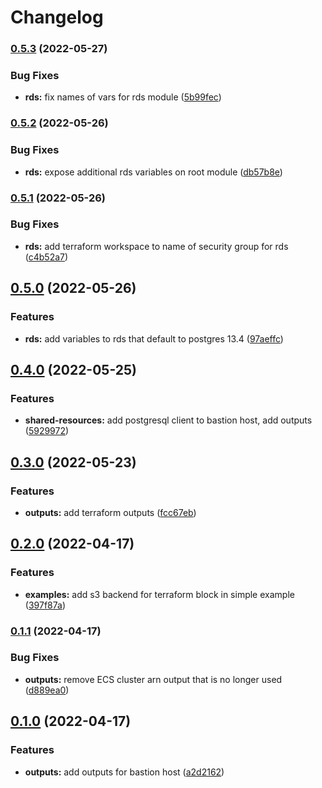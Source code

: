 # Changelog

### [0.5.3](https://github.com/briancaffey/terraform-aws-ad-hoc-environments/compare/v0.5.2...v0.5.3) (2022-05-27)


### Bug Fixes

* **rds:** fix names of vars for rds module ([5b99fec](https://github.com/briancaffey/terraform-aws-ad-hoc-environments/commit/5b99fec3416be5ddab0d1b317f2b408641685103))

### [0.5.2](https://github.com/briancaffey/terraform-aws-ad-hoc-environments/compare/v0.5.1...v0.5.2) (2022-05-26)


### Bug Fixes

* **rds:** expose additional rds variables on root module ([db57b8e](https://github.com/briancaffey/terraform-aws-ad-hoc-environments/commit/db57b8ecc5caf78a070c2d0c5d53cf6b42604fe4))

### [0.5.1](https://github.com/briancaffey/terraform-aws-ad-hoc-environments/compare/v0.5.0...v0.5.1) (2022-05-26)


### Bug Fixes

* **rds:** add terraform workspace to name of security group for rds ([c4b52a7](https://github.com/briancaffey/terraform-aws-ad-hoc-environments/commit/c4b52a783bad8845096b81a307236474e7f66b83))

## [0.5.0](https://github.com/briancaffey/terraform-aws-ad-hoc-environments/compare/v0.4.0...v0.5.0) (2022-05-26)


### Features

* **rds:** add variables to rds that default to postgres 13.4 ([97aeffc](https://github.com/briancaffey/terraform-aws-ad-hoc-environments/commit/97aeffc565dd0ffabbd0387cc6aa384586035424))

## [0.4.0](https://github.com/briancaffey/terraform-aws-ad-hoc-environments/compare/v0.3.0...v0.4.0) (2022-05-25)


### Features

* **shared-resources:** add postgresql client to bastion host, add outputs ([5929972](https://github.com/briancaffey/terraform-aws-ad-hoc-environments/commit/5929972787b0721fb15ef2b55dea6e3f342320e7))

## [0.3.0](https://github.com/briancaffey/terraform-aws-ad-hoc-environments/compare/v0.2.0...v0.3.0) (2022-05-23)


### Features

* **outputs:** add terraform outputs ([fcc67eb](https://github.com/briancaffey/terraform-aws-ad-hoc-environments/commit/fcc67ebaf5ccc02de8a4dd29374a94c01b99f6c1))

## [0.2.0](https://github.com/briancaffey/terraform-aws-ad-hoc-environments/compare/v0.1.1...v0.2.0) (2022-04-17)


### Features

* **examples:** add s3 backend for terraform block in simple example ([397f87a](https://github.com/briancaffey/terraform-aws-ad-hoc-environments/commit/397f87a4c9d48ae829b9958b24feed6accedcd80))

### [0.1.1](https://github.com/briancaffey/terraform-aws-ad-hoc-environments/compare/v0.1.0...v0.1.1) (2022-04-17)


### Bug Fixes

* **outputs:** remove ECS cluster arn output that is no longer used ([d889ea0](https://github.com/briancaffey/terraform-aws-ad-hoc-environments/commit/d889ea00845e7662460d243db7a8c9d30493aaf8))

## [0.1.0](https://github.com/briancaffey/terraform-aws-ad-hoc-environments/compare/v0.0.3...v0.1.0) (2022-04-17)


### Features

* **outputs:** add outputs for bastion host ([a2d2162](https://github.com/briancaffey/terraform-aws-ad-hoc-environments/commit/a2d21628ec7e39b227c9e1bca4fc9af4afd854cd))

